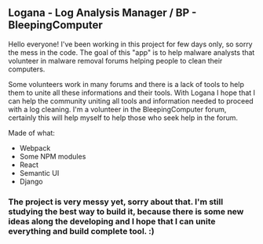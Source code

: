 ## Logana - Log Analysis Manager / BP - BleepingComputer

Hello everyone! I've been working in this project for few days only, so sorry the mess in the code.
The goal of this "app" is to help malware analysts that volunteer in malware removal forums helping people to clean their computers.

Some volunteers work in many forums and there is a lack of tools to help them to unite all these informations and their tools. With Logana I hope that 
I can help the community uniting all tools and information needed to proceed with a log cleaning. I'm a volunteer in the BleepingComputer forum, certainly this will help myself to help those who seek help in the forum.

Made of what:
* Webpack
* Some NPM modules
* React
* Semantic UI
* Django

### The project is very messy yet, sorry about that. I'm still studying the best way to build it, because there is some new ideas along the developing and I hope that I can unite everything and build complete tool. :)
